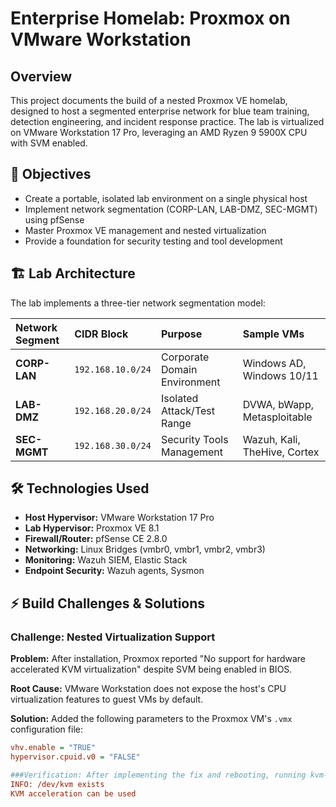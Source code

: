 # Enterprise Homelab: Proxmox on VMware Workstation

## Overview
This project documents the build of a nested Proxmox VE homelab, designed to host a segmented enterprise network for blue team training, detection engineering, and incident response practice. The lab is virtualized on VMware Workstation 17 Pro, leveraging an AMD Ryzen 9 5900X CPU with SVM enabled.

## 🎯 Objectives
- Create a portable, isolated lab environment on a single physical host
- Implement network segmentation (CORP-LAN, LAB-DMZ, SEC-MGMT) using pfSense
- Master Proxmox VE management and nested virtualization
- Provide a foundation for security testing and tool development

## 🏗️ Lab Architecture
The lab implements a three-tier network segmentation model:

| Network Segment | CIDR Block | Purpose | Sample VMs |
| :--- | :--- | :--- | :--- |
| **CORP-LAN** | `192.168.10.0/24` | Corporate Domain Environment | Windows AD, Windows 10/11 |
| **LAB-DMZ** | `192.168.20.0/24` | Isolated Attack/Test Range | DVWA, bWapp, Metasploitable |
| **SEC-MGMT** | `192.168.30.0/24` | Security Tools Management | Wazuh, Kali, TheHive, Cortex |

## 🛠️ Technologies Used
- **Host Hypervisor:** VMware Workstation 17 Pro
- **Lab Hypervisor:** Proxmox VE 8.1
- **Firewall/Router:** pfSense CE 2.8.0
- **Networking:** Linux Bridges (vmbr0, vmbr1, vmbr2, vmbr3)
- **Monitoring:** Wazuh SIEM, Elastic Stack
- **Endpoint Security:** Wazuh agents, Sysmon

## ⚡ Build Challenges & Solutions

### Challenge: Nested Virtualization Support
**Problem:** After installation, Proxmox reported "No support for hardware accelerated KVM virtualization" despite SVM being enabled in BIOS.

**Root Cause:** VMware Workstation does not expose the host's CPU virtualization features to guest VMs by default.

**Solution:** Added the following parameters to the Proxmox VM's `.vmx` configuration file:
```ini
vhv.enable = "TRUE"
hypervisor.cpuid.v0 = "FALSE"

###Verification: After implementing the fix and rebooting, running kvm-ok within Proxmox confirms:###
INFO: /dev/kvm exists
KVM acceleration can be used
